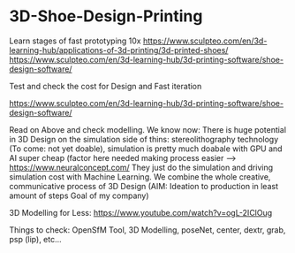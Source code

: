 # 3D-Shoe-Design-Printing
Learn stages of fast prototyping 10x 
https://www.sculpteo.com/en/3d-learning-hub/applications-of-3d-printing/3d-printed-shoes/
https://www.sculpteo.com/en/3d-learning-hub/3d-printing-software/shoe-design-software/


Test and check the cost for Design and Fast iteration


https://www.sculpteo.com/en/3d-learning-hub/3d-printing-software/shoe-design-software/

Read on Above and check modelling. We know now: There is huge potential in 3D Design on the simulation side 
of thins: stereolithography technology (To come: not yet doable), simulation is pretty much doabale with GPU and AI super cheap (factor here needed making process easier --> https://www.neuralconcept.com/ They just do the simulation and driving simulation cost with Machine Learning. We combine the whole creative, communicative process of 3D Design (AIM: Ideation to production in least amount of steps Goal of my company)


3D Modelling for Less: https://www.youtube.com/watch?v=ogL-2IClOug

Things to check: OpenSfM Tool, 3D Modelling, poseNet, center, dextr, grab, psp (lip), etc...
